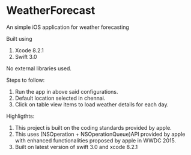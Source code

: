# WeatherForecast
An simple iOS application for weather forecasting

Built using 

1. Xcode 8.2.1
2. Swift 3.0

No external libraries used.

Steps to follow:

1. Run the app in above said configurations.
2. Default location selected in chennai.
3. Click on table view items to load weather details for each day.

Highligthts:

1. This project is built on the coding standards provided by apple.
2. This uses (NSOperation + NSOperationQueue)API provided by apple with enhanced functionalities proposed by apple in WWDC 2015.
3. Built on latest version of swift 3.0 and xcode 8.2.1
